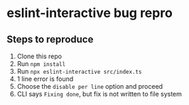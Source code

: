 # eslint-interactive bug repro

## Steps to reproduce

1. Clone this repo
2. Run `npm install`
3. Run `npx eslint-interactive src/index.ts`
4. 1 line error is found
5. Choose the `disable per line` option and proceed
6. CLI says `Fixing done`, but fix is not written to file system